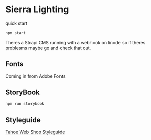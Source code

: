 # Sierra Lighting

quick start

```bash
npm start
```

Theres a Strapi CMS running with a webhook on linode so if theres problesms maybe go and check that out.

## Fonts

Coming in from Adobe Fonts

## StoryBook

```bash
npm run storybook
```

## Styleguide

[Tahoe Web Shop Styleguide](https://styleguidetahoewebshopmain.gatsbyjs.io/)
